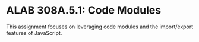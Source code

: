# ALAB 308A.5.1: Code Modules
 This assignment focuses on leveraging code modules and the import/export features of JavaScript.
